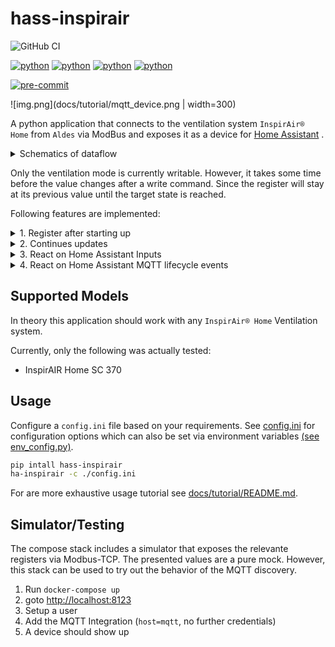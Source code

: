 # hass-inspirair

![GitHub CI](https://github.com/The-Smartest-Home/hass_inspirair/actions/workflows/test.yaml/badge.svg)

[![python](https://img.shields.io/badge/Python-3.9-3776AB.svg?style=flat&logo=python&logoColor=white)](https://www.python.org)
[![python](https://img.shields.io/badge/Python-3.10-3776AB.svg?style=flat&logo=python&logoColor=white)](https://www.python.org)
[![python](https://img.shields.io/badge/Python-3.11-3776AB.svg?style=flat&logo=python&logoColor=white)](https://www.python.org)
[![python](https://img.shields.io/badge/Python-3.12-3776AB.svg?style=flat&logo=python&logoColor=white)](https://www.python.org)

[![pre-commit](https://img.shields.io/badge/pre--commit-enabled-brightgreen?logo=pre-commit&logoColor=white)](https://github.com/pre-commit/pre-commit)

![img.png](docs/tutorial/mqtt_device.png | width=300)

A python application that connects to the ventilation system `InspirAir® Home` from `Aldes` via ModBus and exposes it as a device for [Home Assistant](https://www.home-assistant.io/) .

<details>
<summary>Schematics of dataflow</summary>

```mermaid
graph LR
    P(hass-inspirair) <-- MQTT --> M(MQTT Broker)
    I[InspirAir® Home] <-- ModBus --> P
    HM(Home Assistant \n MQTT Integration) <--MQTT--> M
    H[Home Assistant] <----> HM
```

</details>

Only the ventilation mode is currently writable. However, it takes some time before the value changes after a write command.
Since the register will stay at its previous value until the target state is reached.

Following features are implemented:

<details>
  <summary>1. Register after starting up</summary>
  
```mermaid
sequenceDiagram
    participant H as Home Assistant(MQTT)
    participant L as hass-inspirair
    participant I as InspirAir
    
    
    L->>+I: read_holding_registers
    activate L
    L-->>L: creat config
    
    L->>-H: register <prefix>/<sensor_type>/<object_id>/<device_serial>/config
```
</details>

<details>
<summary>2. Continues updates</summary>

```mermaid
sequenceDiagram

    participant H as Home Assistant(MQTT)
    participant L as hass-inspirair
    participant I as InspirAir


    L->>I: read_holding_registers
    activate L
    L->>L: parse result
    L->>H: publish <prefix>/climate/<device_serial>/state
    L->>L: sleep for <polling interval>
    deactivate L


```

</details>

<details>
<summary>3. React on Home Assistant Inputs</summary>

```mermaid
sequenceDiagram
    participant H as Home Assistant(MQTT)
    participant L as hass-inspirair
    participant I as InspirAir

    H->>L: publish "<prefix>/select/<object_id>/<device_serial>/set"
     activate L
    L->>I: write_registers
    L->>I: read_holding_registers

    L->>L: parse result
    L->>H: publish <prefix>/climate/<device_serial>/state
    deactivate L

```

</details>

<details>
<summary>4. React on Home Assistant MQTT lifecycle events</summary>

```mermaid
sequenceDiagram

    participant H as Home Assistant(MQTT)
    participant L as hass-inspirair
    participant I as InspirAir

    H->>L: publish "<prefix>/status" payload: "online"
    activate L
    L->>+I: read_holding_registers

    L-->>L: creat config

    L->>-H: register <prefix>/<sensor_type>/<object_id>/<device_serial>/config

```

</details>

## Supported Models

In theory this application should work with any `InspirAir® Home` Ventilation system.

Currently, only the following was actually tested:

- InspirAIR Home SC 370

## Usage

Configure a `config.ini` file based on your requirements.
See [config.ini](./config.ini) for configuration options which can also be set via environment variables [(see env_config.py)](./hass_inspirair/env_config.py).

```bash
pip intall hass-inspirair
ha-inspirair -c ./config.ini
```

For are more exhaustive usage tutorial see [docs/tutorial/README.md](docs/tutorial/README.md).

## Simulator/Testing

The compose stack includes a simulator that exposes the relevante registers via Modbus-TCP. The presented values are a pure mock.
However, this stack can be used to try out the behavior of the MQTT discovery.

1. Run `docker-compose up`
2. goto [http://localhost:8123](http://localhost:8123)
3. Setup a user
4. Add the MQTT Integration (`host=mqtt`, no further credentials)
5. A device should show up
